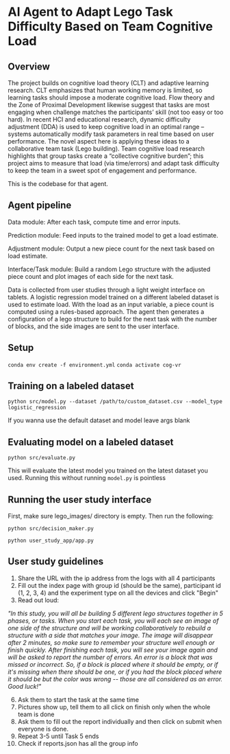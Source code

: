 # AI Agent to Adapt Lego Task Difficulty Based on Team Cognitive Load

## Overview
The project builds on cognitive load theory (CLT) and adaptive learning research. CLT emphasizes that human working memory is limited, so learning tasks should impose a moderate cognitive load​. Flow theory and the Zone of Proximal Development likewise suggest that tasks are most engaging when challenge matches the participants’ skill (not too easy or too hard)​. In recent HCI and educational research, dynamic difficulty adjustment (DDA) is used to keep cognitive load in an optimal range – systems automatically modify task parameters in real time based on user performance​. The novel aspect here is applying these ideas to a collaborative team task (Lego building). Team cognitive load research highlights that group tasks create a “collective cognitive burden”​; this project aims to measure that load (via time/errors) and adapt task difficulty to keep the team in a sweet spot of engagement and performance.

This is the codebase for that agent.

## Agent pipeline

Data module: After each task, compute time and error inputs.

Prediction module: Feed inputs to the trained model to get a load estimate.

Adjustment module: Output a new piece count for the next task based on load estimate.

Interface/Task module: Build a random Lego structure with the adjusted piece count and plot images of each side for the next task.

Data is collected from user studies through a light weight interface on tablets. A logistic regression model trained on a different labeled dataset is used to estimate load. With the load as an input variable, a piece count is computed using a rules-based approach. The agent then generates a configuration of a lego structure to build for the next task with the number of blocks, and the side images are sent to the user interface.

## Setup
```conda env create -f environment.yml```
```conda activate cog-vr```

## Training on a labeled dataset
```python src/model.py --dataset /path/to/custom_dataset.csv --model_type logistic_regression``` 

If you wanna use the default dataset and model leave args blank

## Evaluating model on a labeled dataset
```python src/evaluate.py``` 

This will evaluate the latest model you trained on the latest dataset you used. Running this without running ```model.py``` is pointless

## Running the user study interface

First, make sure lego_images/ directory is empty. Then run the following:

```python src/decision_maker.py```

```python user_study_app/app.py```

## User study guidelines

1. Share the URL with the ip address from the logs with all 4 participants
2. Fill out the index page with group id (should be the same), participant id (1, 2, 3, 4) and the experiment type on all the devices and click "Begin"
3. Read out loud:
   
<i>"In this study, you will all be building 5 different lego structures together in 5 phases, or tasks. When you start each task, you will each see an image of one side of the structure and will be working collaboratively to rebuild a structure with a side that matches your image. The image will disappear after 2 minutes, so make sure to remember your structure well enough or finish quickly. After finishing each task, you will see your image again and will be asked to report the number of errors. An error is a block that was missed or incorrect. So, if a block is placed where it should be empty, or if it's missing when there should be one, or if you had the block placed where it should be but the color was wrong -- those are all considered as an error. Good luck!"</i>

6. Ask them to start the task at the same time
7. Pictures show up, tell them to all click on finish only when the whole team is done
8. Ask them to fill out the report individually and then click on submit when everyone is done.
9. Repeat 3-5 until Task 5 ends
10. Check if reports.json has all the group info
